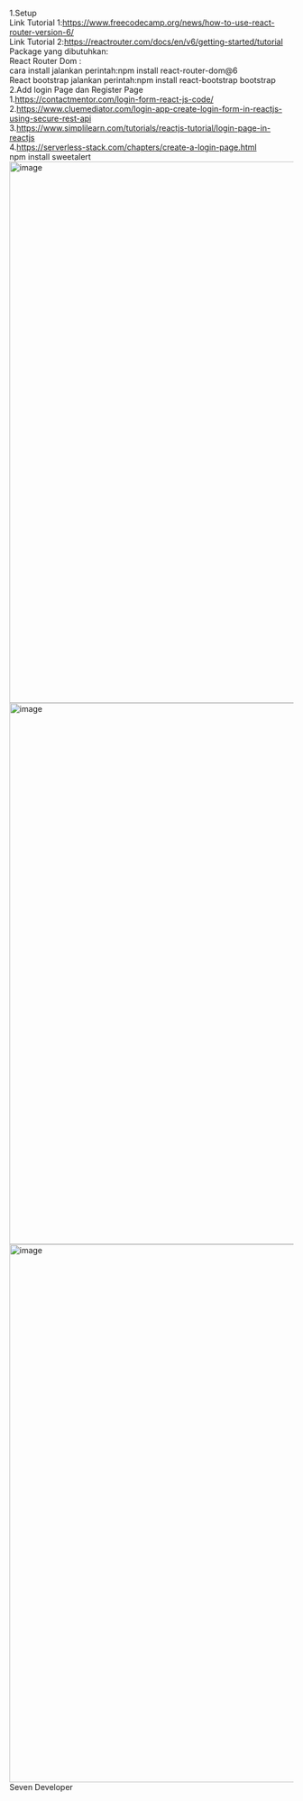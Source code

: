 1.Setup
<br/>
Link Tutorial 1:https://www.freecodecamp.org/news/how-to-use-react-router-version-6/
<br/>
Link Tutorial 2:https://reactrouter.com/docs/en/v6/getting-started/tutorial
<br />
Package yang dibutuhkan:
<br/>
React Router Dom :
<br/>
cara install jalankan perintah:npm install react-router-dom@6
<br/>
React bootstrap jalankan perintah:npm install react-bootstrap bootstrap
<br/>
2.Add login Page dan Register Page <br/>
1.https://contactmentor.com/login-form-react-js-code/<br/>
2.https://www.cluemediator.com/login-app-create-login-form-in-reactjs-using-secure-rest-api<br/>
3.https://www.simplilearn.com/tutorials/reactjs-tutorial/login-page-in-reactjs<br/>
4.https://serverless-stack.com/chapters/create-a-login-page.html<br/>
npm install sweetalert<br/>
<img width="960" alt="image" src="https://user-images.githubusercontent.com/37206482/163664426-40e78b8c-2052-44de-ad84-d3758f59a548.png">
<img width="960" alt="image" src="https://user-images.githubusercontent.com/37206482/163664431-ac94720c-c7f1-49a3-9d93-ace7391e7d7a.png">
<img width="954" alt="image" src="https://user-images.githubusercontent.com/37206482/163664437-a1a6f6ef-2c29-4a5d-822c-73f47cefebad.png">
Seven Developer<br/>
